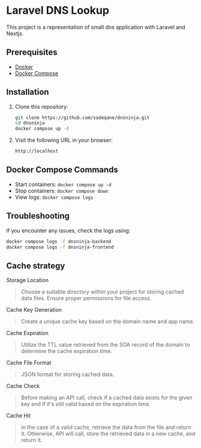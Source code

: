 # Laravel DNS Lookup

This project is a representation of small dns application with Laravel and Nextjs.


## Prerequisites

- [Docker](https://www.docker.com/get-started)
- [Docker Compose](https://docs.docker.com/compose/install/)

## Installation

1. Clone this repository:

    ```bash
    git clone https://github.com/sadeqane/dnsninja.git
    cd dnsninja
    docker compose up -d
    ```


2. Visit the following URL in your browser:

   ```bash
   http://localhost
   ```

## Docker Compose Commands

- Start containers: `docker compose up -d`
- Stop containers: `docker compose down`
- View logs: `docker compose logs`

## Troubleshooting

If you encounter any issues, check the logs using:

   ```bash
   docker compose logs -f dnsninja-backend
   docker compose logs -f dnsninja-frontend
   ```
   
## Cache strategy

Storage Location  
> Choose a suitable directory within your project for storing cached data files. Ensure proper permissions for file access.

Cache Key Generation  
> Create a unique cache key based on the domain name and app name.

Cache Expiration   
> Utilize the TTL value retrieved from the SOA record of the domain to determine the cache expiration time.

Cache File Format  
> JSON format for storing cached data.

Cache Check    
> Before making an API call, check if a cached data exists for the given key and if it's still valid based on the expiration time.

Cache Hit  
> In the case of a valid cache, retrieve the data from the file and return it. Otherwise, API will call, store the retrieved data in a new cache, and return it.
